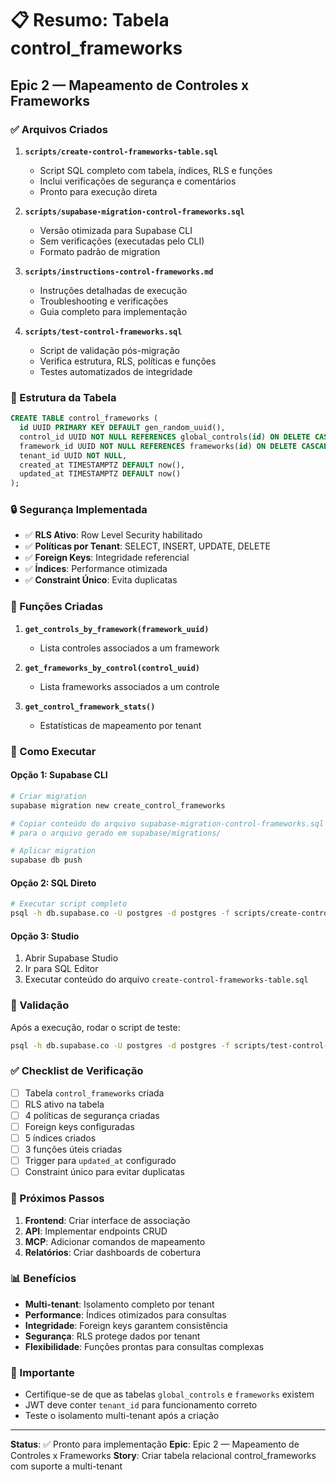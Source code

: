 # 📋 Resumo: Tabela control_frameworks

## Epic 2 — Mapeamento de Controles x Frameworks

### ✅ Arquivos Criados

1. **`scripts/create-control-frameworks-table.sql`**
   - Script SQL completo com tabela, índices, RLS e funções
   - Inclui verificações de segurança e comentários
   - Pronto para execução direta

2. **`scripts/supabase-migration-control-frameworks.sql`**
   - Versão otimizada para Supabase CLI
   - Sem verificações (executadas pelo CLI)
   - Formato padrão de migration

3. **`scripts/instructions-control-frameworks.md`**
   - Instruções detalhadas de execução
   - Troubleshooting e verificações
   - Guia completo para implementação

4. **`scripts/test-control-frameworks.sql`**
   - Script de validação pós-migração
   - Verifica estrutura, RLS, políticas e funções
   - Testes automatizados de integridade

### 🎯 Estrutura da Tabela

```sql
CREATE TABLE control_frameworks (
  id UUID PRIMARY KEY DEFAULT gen_random_uuid(),
  control_id UUID NOT NULL REFERENCES global_controls(id) ON DELETE CASCADE,
  framework_id UUID NOT NULL REFERENCES frameworks(id) ON DELETE CASCADE,
  tenant_id UUID NOT NULL,
  created_at TIMESTAMPTZ DEFAULT now(),
  updated_at TIMESTAMPTZ DEFAULT now()
);
```

### 🔒 Segurança Implementada

- ✅ **RLS Ativo**: Row Level Security habilitado
- ✅ **Políticas por Tenant**: SELECT, INSERT, UPDATE, DELETE
- ✅ **Foreign Keys**: Integridade referencial
- ✅ **Índices**: Performance otimizada
- ✅ **Constraint Único**: Evita duplicatas

### 🔧 Funções Criadas

1. **`get_controls_by_framework(framework_uuid)`**
   - Lista controles associados a um framework

2. **`get_frameworks_by_control(control_uuid)`**
   - Lista frameworks associados a um controle

3. **`get_control_framework_stats()`**
   - Estatísticas de mapeamento por tenant

### 🚀 Como Executar

#### Opção 1: Supabase CLI
```bash
# Criar migration
supabase migration new create_control_frameworks

# Copiar conteúdo do arquivo supabase-migration-control-frameworks.sql
# para o arquivo gerado em supabase/migrations/

# Aplicar migration
supabase db push
```

#### Opção 2: SQL Direto
```bash
# Executar script completo
psql -h db.supabase.co -U postgres -d postgres -f scripts/create-control-frameworks-table.sql
```

#### Opção 3: Studio
1. Abrir Supabase Studio
2. Ir para SQL Editor
3. Executar conteúdo do arquivo `create-control-frameworks-table.sql`

### 🧪 Validação

Após a execução, rodar o script de teste:

```bash
psql -h db.supabase.co -U postgres -d postgres -f scripts/test-control-frameworks.sql
```

### ✅ Checklist de Verificação

- [ ] Tabela `control_frameworks` criada
- [ ] RLS ativo na tabela
- [ ] 4 políticas de segurança criadas
- [ ] Foreign keys configuradas
- [ ] 5 índices criados
- [ ] 3 funções úteis criadas
- [ ] Trigger para `updated_at` configurado
- [ ] Constraint único para evitar duplicatas

### 🔗 Próximos Passos

1. **Frontend**: Criar interface de associação
2. **API**: Implementar endpoints CRUD
3. **MCP**: Adicionar comandos de mapeamento
4. **Relatórios**: Criar dashboards de cobertura

### 📊 Benefícios

- **Multi-tenant**: Isolamento completo por tenant
- **Performance**: Índices otimizados para consultas
- **Integridade**: Foreign keys garantem consistência
- **Segurança**: RLS protege dados por tenant
- **Flexibilidade**: Funções prontas para consultas complexas

### 🚨 Importante

- Certifique-se de que as tabelas `global_controls` e `frameworks` existem
- JWT deve conter `tenant_id` para funcionamento correto
- Teste o isolamento multi-tenant após a criação

---

**Status**: ✅ Pronto para implementação
**Epic**: Epic 2 — Mapeamento de Controles x Frameworks
**Story**: Criar tabela relacional control_frameworks com suporte a multi-tenant 
